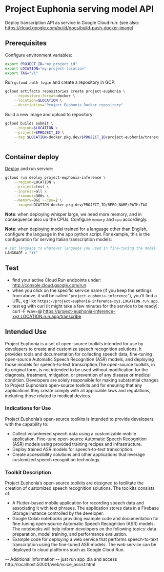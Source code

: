 # Project Euphonia serving model API

Deploy transcription API as service in Google Cloud run:
(see also: <https://cloud.google.com/build/docs/build-push-docker-image>)

## Prerequisites

Configure environment variables:

```bash
export PROJECT_ID="my_project_id"
export LOCATION="my-project-location"
export TAG="V1"
```

Run `gcloud auth login` and create a repository in GCP:

```bash
gcloud artifacts repositories create project-euphonia \
    --repository-format=docker \
    --location=$LOCATION \
    --description="Project Euphonia Docker repository"
```

Build a new image and upload to repository:

```bash
gcloud builds submit \
    --region=$LOCATION \
    --project=$PROJECT_ID \
    --tag $LOCATION-docker.pkg.dev/$PROJECT_ID/project-euphonia/transcribe:$TAG \
    .
```

## Container deploy

[Deploy](https://cloud.google.com/sdk/gcloud/reference/run/deploy) and run service:

```bash
gcloud run deploy project-euphonia-inference \
    --region=LOCATION \
    --project=test \
    --ingress=all \
    --timeout=300s \
    --memory=8Gi --cpu=2 \
    --image=LOCATION-docker.pkg.dev/PROJECT_ID/REPO_NAME/PATH:TAG
```

**Note**: when deploying whisper large, we need more memory, and in consequence also up the CPUs. Configure `memory` and `cpu` accordingly.

**Note**: when deploying model trained for a language other than English, configure the language in the app python script. For example, this is the configuration for serving Italian transcription models:

```python
# set language to whatever language you used in fine-tuning the model
LANGUAGE = "it"
```

## Test

- find your active Cloud Run endpoints under: <http://console.cloud.google.com/run>
- when you click on the specific service name (if you keep the settings from above, it will be called "`project-euphonia-inference`"), you'll find a URL, eg like `https://project-euphonia-inference-xyz.LOCATION.run.app`.
- test eg with curl (it might take a few minutes for the service to be ready):
curl -F wav=@<path-to-wav-file> <https://project-euphonia-inference-xyz.LOCATION.run.app/transcribe>

## Intended Use

Project Euphonia is a set of open-source toolkits intended for use by developers to create and customize speech recognition solutions. It provides tools and documentation for collecting speech data, fine-tuning open-source Automatic Speech Recognition (ASR) models, and deploying those models for speech-to-text transcription.The open-source toolkits, in its original form, is not intended to be used without modification for the diagnosis, treatment, mitigation, or prevention of any disease or medical condition. Developers are solely responsible for making substantial changes to Project Euphonia’s open-source toolkits and for ensuring that any applications they create comply with all applicable laws and regulations, including those related to medical devices.

### Indications for Use

Project Euphonia’s open-source toolkits is intended to provide developers with the capability to:

- Collect volunteered speech data using a customizable mobile application.
Fine-tune open-source Automatic Speech Recognition (ASR) models using provided training recipes and infrastructure.
- Deploy trained ASR models for speech-to-text transcription.
- Create accessibility solutions and other applications that leverage customized speech recognition technology.

### Toolkit Description

Project Euphonia’s open-source toolkits are designed to facilitate the creation of customized speech recognition solutions. The toolkits consists of:

- A Flutter-based mobile application for recording speech data and associating it with text phrases. The application stores data in a Firebase Storage instance controlled by the developer.
- Google Colab notebooks providing example code and documentation for fine-tuning open-source Automatic Speech Recognition (ASR) models. The notebooks will help inform developers on the following topics: data preparation, model training, and performance evaluation.
- Example code for deploying a web service that performs speech-to-text transcription using the fine-tuned ASR models. The web service can be deployed to cloud platforms such as Google Cloud Run.

-- Additional information
-- just run app_dia and access http://localhost:50001/web/voice_assist.html 

